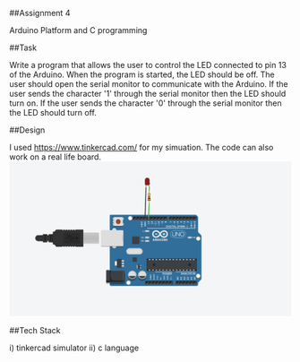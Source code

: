##Assignment 4

Arduino Platform and C programming

##Task

Write a program that allows the user to control the LED connected to pin 13 of the Arduino. When the program is started, the LED should be off.
The user should open the serial monitor to communicate with the Arduino. If the user sends the character '1' through the serial monitor then the LED should turn on.
If the user sends the character '0' through the serial monitor then the LED should turn off.

##Design

I used https://www.tinkercad.com/ for my simuation. The code can also work on a real life board.
![alt text](https://github.com/lorrainemutheu/serial_monitor_communication1/blob/master/serial_monitor_as_input/images/simulated_image.png?raw=true)


##Tech Stack

   i) tinkercad simulator
   ii) c language
